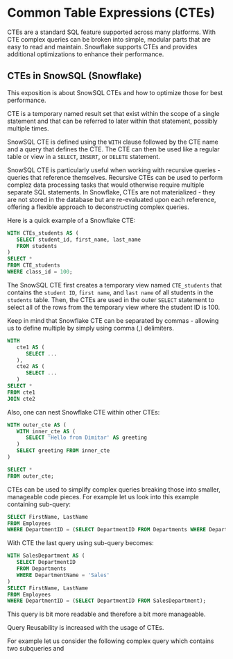 # Common Table Expressions (CTEs)

CTEs are a standard SQL feature supported across many platforms. With CTE complex queries can be broken into simple, modular parts that are easy to read and maintain. Snowflake supports CTEs and provides additional optimizations to enhance their performance.

## CTEs in SnowSQL (Snowflake) 
This exposition is about SnowSQL CTEs and how to optimize those for best performance.  

CTE is a temporary named result set that exist within the scope of a single statement and that can be referred to later within that statement, possibly multiple times. 

SnowSQL CTE is defined using the `WITH` clause followed by the CTE name and a query that defines the CTE. The CTE can then be used like a regular table or view in a `SELECT`, `INSERT`, or `DELETE` statement.

SnowSQL CTE is particularly useful when working with recursive queries - queries that reference themselves. Recursive CTEs can be used to perform complez data processing tasks that would otherwise require multiple separate SQL statements. In Snowflake, CTEs are not materialized - they are not stored in the database but are re-evaluated upon each reference, offering a flexible approach to deconstructing complex queries.

Here is a quick example of a Snowflake CTE:

```sql
WITH CTEs_students AS (
   SELECT student_id, first_name, last_name
   FROM students
)
SELECT *
FROM CTE_students
WHERE class_id = 100;
```

The SnowSQL CTE first creates a temporary view named `CTE_students` that contains the `student ID`, `first name`, and `last name` of all students in the `students` table. Then, the CTEs are used in the outer `SELECT` statement to select all of the rows from the temporary view where the student ID is 100.

Keep in mind that Snowflake CTE can be separated by commas - allowing us to define multiple by simply using comma (,) delimiters.

```sql
WITH
   cte1 AS (
      SELECT ...
   ),
   cte2 AS (
      SELECT ...
   )
SELECT *
FROM cte1
JOIN cte2
```
Also, one can nest Snowflake CTE within other CTEs:
```sql
WITH outer_cte AS (
   WITH inner_cte AS (
      SELECT 'Hello from Dimitar' AS greeting
   )
   SELECT greeting FROM inner_cte
)

SELECT *
FROM outer_cte;
```
CTEs can be used to simplify complex queries breaking those into smaller, manageable code pieces. For example let us look into this example containing sub-query:

```sql
SELECT FirstName, LastName
FROM Employees
WHERE DepartmentID = (SELECT DepartmentID FROM Departments WHERE DepartmentName = 'Sales');
```

With CTE the last query using sub-query becomes:

```sql
WITH SalesDepartment AS (
   SELECT DepartmentID
   FROM Departments
   WHERE DepartmentName = 'Sales'
)
SELECT FirstName, LastName
FROM Employees
WHERE DepartmentID = (SELECT DepartmentID FROM SalesDepartment);
```
This query is bit more readable and therefore a bit more manageable.

Query Reusability is increased with the usage of CTEs.

For example let us consider the following complex query which contains two subqueries and 

